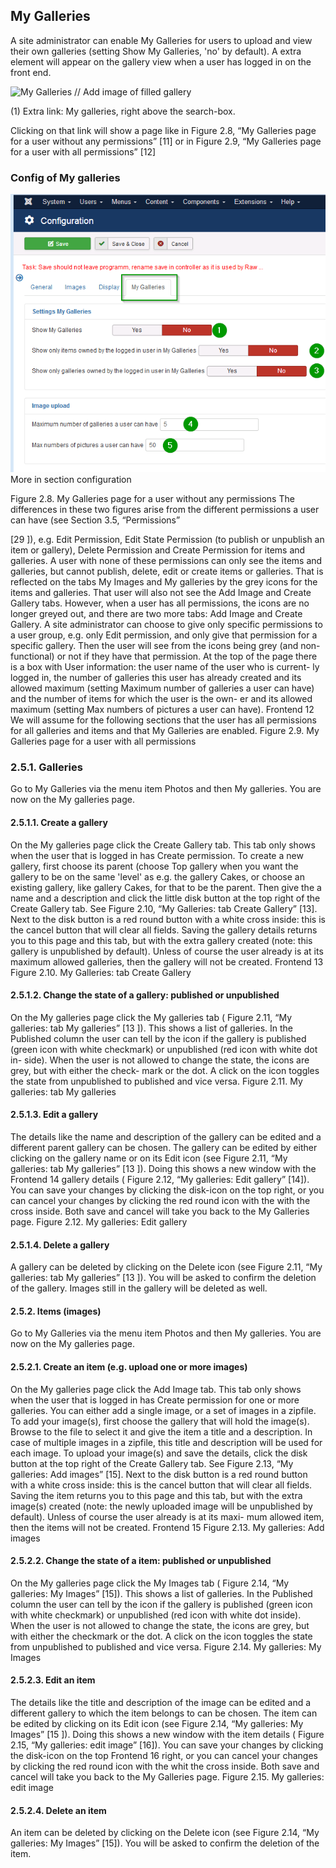 


## My Galleries
A site administrator can enable My Galleries for users to upload and view their own galleries (setting Show My Galleries, 'no' by default). A extra element will appear on the gallery view when a user has logged in on the front end.

![My Galleries]()    // Add image of filled gallery


(1) Extra link: My galleries, right above the search-box.

Clicking on that link will show a page like in
Figure 2.8, “My Galleries page for a user without any
permissions”
 [11] or in
Figure 2.9, “My Galleries page for a user with all permissions”
 [12]

### Config of My galleries
 ![My Galleries config](https://github.com/RSGallery2/RSGallery2_Project/blob/master/Documentation/Images/config.MyGalleries.png?raw=true)
 More in section configuration


Figure 2.8. My Galleries page for a user without any permissions
The differences in these two figures arise from the different permissions a user can have (see
Section 3.5, “Permissions”


 [29
]), e.g. Edit Permission, Edit State Permission (to publish or unpublish an
item or gallery), Delete Permission and Create Permission for items and galleries.
A user with none of these permissions can only see the items and galleries, but cannot publish,
delete, edit or create items or galleries. That is reflected on the tabs My Images and My galleries
by the grey icons for the items and galleries. That user will also not see the Add Image and Create
Gallery tabs.
However, when a user has all permissions, the icons are no longer greyed out, and there are two
more tabs: Add Image and Create Gallery.
A site administrator can choose to give only specific permissions to a user group, e.g. only Edit permission, and only give that permission for a specific gallery. Then the user will see from the icons being
grey (and non-functional) or not if they have that permission.
At the top of the page there is a box with User information: the user name of the user who is current-
ly logged in, the number of galleries this user has already created and its allowed maximum (setting
Maximum number of galleries a user can have) and the number of items for which the user is the own-
er and its allowed maximum (setting Max numbers of pictures a user can have).
Frontend
12
We will assume for the following sections that the user has all permissions for all galleries and items
and that My Galleries are enabled.
Figure 2.9. My Galleries page for a user with all permissions

### 2.5.1. Galleries

Go to My Galleries via the menu item Photos and then My galleries. You are now on the My galleries
page.

#### 2.5.1.1. Create a gallery

On the My galleries page click the Create Gallery tab. This tab only shows when the user that is
logged in has Create permission. To create a new gallery, first choose its parent (choose Top gallery
when you want the gallery to be on the same 'level' as e.g. the gallery Cakes, or choose an existing
gallery, like gallery Cakes, for that to be the parent. Then give the a name and a description and click
the little disk button at the top right of the Create Gallery tab. See
Figure 2.10, “My Galleries: tab Create Gallery”
 [13]. Next to the disk button is a red round button with a white cross inside: this is the
cancel button that will clear all fields.
Saving the gallery details returns you to this page and this tab, but with the extra gallery created (note:
this gallery is unpublished by default). Unless of course the user already is at its maximum allowed
galleries, then the gallery will not be created.
Frontend
13
Figure 2.10. My Galleries: tab Create Gallery

#### 2.5.1.2. Change the state of a gallery: published or unpublished

On the My galleries page click the My galleries tab (
Figure 2.11, “My galleries: tab My galleries”
 [13
]). This shows a list of galleries. In the Published column the user can tell by the icon if
the gallery is published (green icon with white checkmark) or unpublished (red icon with white dot in-
side). When the user is not allowed to change the state, the icons are grey, but with either the check-
mark or the dot.
A click on the icon toggles the state from unpublished to published and vice versa.
Figure 2.11. My galleries: tab My galleries

#### 2.5.1.3. Edit a gallery

The details like the name and description of the gallery can be edited and a different parent gallery
can be chosen. The gallery can be edited by either clicking on the gallery name or on its Edit icon
(see
Figure 2.11, “My galleries: tab My galleries”
 [13
]). Doing this shows a new window with the
Frontend
14
gallery details (
Figure 2.12, “My galleries: Edit gallery”
 [14]). You can save your changes by clicking the disk-icon on the top right, or you can cancel your changes by clicking the red round icon with
the with the cross inside. Both save and cancel will take you back to the My Galleries page.
Figure 2.12. My galleries: Edit gallery

#### 2.5.1.4. Delete a gallery

A gallery can be deleted by clicking on the Delete icon (see
Figure 2.11, “My galleries: tab My galleries”
 [13
]). You will be asked to confirm the deletion of the gallery. Images still in the gallery will
be deleted as well.

#### 2.5.2. Items (images)

Go to My Galleries via the menu item Photos and then My galleries. You are now on the My galleries
page.

#### 2.5.2.1. Create an item (e.g. upload one or more images)

On the My galleries page click the Add Image tab. This tab only shows when the user that is logged
in has Create permission for one or more galleries. You can either add a single image, or a set of images in a zipfile.
To add your image(s), first choose the gallery that will hold the image(s). Browse to the file to select it
and give the item a title and a description. In case of multiple images in a zipfile, this title and description will be used for each image. To upload your image(s) and save the details, click the disk button at the top right of the Create Gallery tab. See
Figure 2.13, “My galleries: Add images”
 [15]. Next to
the disk button is a red round button with a white cross inside: this is the cancel button that will clear
all fields.
Saving the item returns you to this page and this tab, but with the extra image(s) created (note: the
newly uploaded image will be unpublished by default). Unless of course the user already is at its maxi-
mum allowed item, then the items will not be created.
Frontend
15
Figure 2.13. My galleries: Add images

#### 2.5.2.2. Change the state of a item: published or unpublished

On the My galleries page click the My Images tab (
Figure 2.14, “My galleries: My Images”
 [15]).
This shows a list of galleries. In the Published column the user can tell by the icon if the gallery is published (green icon with white checkmark) or unpublished (red icon with white dot inside). When the
user is not allowed to change the state, the icons are grey, but with either the checkmark or the dot.
A click on the icon toggles the state from unpublished to published and vice versa.
Figure 2.14. My galleries: My Images

#### 2.5.2.3. Edit an item

The details like the title and description of the image can be edited and a different gallery to which the
item belongs to can be chosen. The item can be edited by clicking on its Edit icon (see
Figure 2.14,
“My galleries: My Images”
 [15
]). Doing this shows a new window with the item details (
Figure 2.15,
“My galleries: edit image”
 [16]). You can save your changes by clicking the disk-icon on the top
Frontend
16
right, or you can cancel your changes by clicking the red round icon with the whit the cross inside. Both
save and cancel will take you back to the My Galleries page.
Figure 2.15. My galleries: edit image

#### 2.5.2.4. Delete an item

An item can be deleted by clicking on the Delete icon (see
Figure 2.14, “My galleries: My
Images”
 [15]). You will be asked to confirm the deletion of the item.

